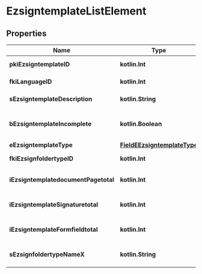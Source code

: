 
# EzsigntemplateListElement

## Properties
| Name | Type | Description | Notes |
| ------------ | ------------- | ------------- | ------------- |
| **pkiEzsigntemplateID** | **kotlin.Int** | The unique ID of the Ezsigntemplate |  |
| **fkiLanguageID** | **kotlin.Int** | The unique ID of the Language.  Valid values:  |Value|Description| |-|-| |1|French| |2|English| |  |
| **sEzsigntemplateDescription** | **kotlin.String** | The description of the Ezsigntemplate |  |
| **bEzsigntemplateIncomplete** | **kotlin.Boolean** | Indicate the Ezsigntemplate is incomplete and cannot be used |  |
| **eEzsigntemplateType** | [**FieldEEzsigntemplateType**](FieldEEzsigntemplateType.md) |  |  |
| **fkiEzsignfoldertypeID** | **kotlin.Int** | The unique ID of the Ezsignfoldertype. |  [optional] |
| **iEzsigntemplatedocumentPagetotal** | **kotlin.Int** | The number of pages in the Ezsigntemplatedocument. |  [optional] |
| **iEzsigntemplateSignaturetotal** | **kotlin.Int** | The number of total signatures in the Ezsigntemplate. |  [optional] |
| **iEzsigntemplateFormfieldtotal** | **kotlin.Int** | The number of total form fields in the Ezsigntemplate. |  [optional] |
| **sEzsignfoldertypeNameX** | **kotlin.String** | The name of the Ezsignfoldertype in the language of the requester |  [optional] |



